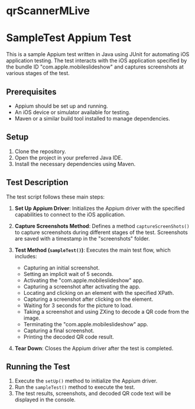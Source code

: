 # qrScannerMLive
# SampleTest Appium Test

This is a sample Appium test written in Java using JUnit for automating iOS application testing. The test interacts with the iOS application specified by the bundle ID "com.apple.mobileslideshow" and captures screenshots at various stages of the test.

## Prerequisites

- Appium should be set up and running.
- An iOS device or simulator available for testing.
- Maven or a similar build tool installed to manage dependencies.

## Setup

1. Clone the repository.
2. Open the project in your preferred Java IDE.
3. Install the necessary dependencies using Maven.

## Test Description

The test script follows these main steps:

1. **Set Up Appium Driver**: Initializes the Appium driver with the specified capabilities to connect to the iOS application.

2. **Capture Screenshots Method**: Defines a method `captureScreenShots()` to capture screenshots during different stages of the test. Screenshots are saved with a timestamp in the "screenshots" folder.

3. **Test Method (`sampleTest()`)**: Executes the main test flow, which includes:
   - Capturing an initial screenshot.
   - Setting an implicit wait of 5 seconds.
   - Activating the "com.apple.mobileslideshow" app.
   - Capturing a screenshot after activating the app.
   - Locating and clicking on an element with the specified XPath.
   - Capturing a screenshot after clicking on the element.
   - Waiting for 3 seconds for the picture to load.
   - Taking a screenshot and using ZXing to decode a QR code from the image.
   - Terminating the "com.apple.mobileslideshow" app.
   - Capturing a final screenshot.
   - Printing the decoded QR code result.

4. **Tear Down**: Closes the Appium driver after the test is completed.

## Running the Test

1. Execute the `setUp()` method to initialize the Appium driver.
2. Run the `sampleTest()` method to execute the test.
3. The test results, screenshots, and decoded QR code text will be displayed in the console.


